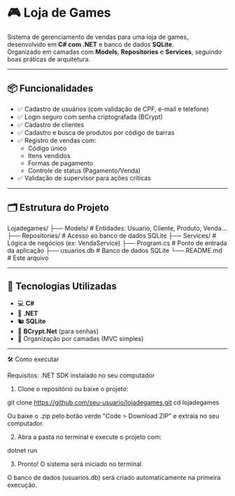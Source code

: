 # 🎮 Loja de Games

Sistema de gerenciamento de vendas para uma loja de games, desenvolvido em **C# com .NET** e banco de dados **SQLite**.  
Organizado em camadas com **Models**, **Repositories** e **Services**, seguindo boas práticas de arquitetura.

---

## 📦 Funcionalidades

- ✅ Cadastro de usuários (com validação de CPF, e-mail e telefone)
- ✅ Login seguro com senha criptografada (BCrypt)
- ✅ Cadastro de clientes
- ✅ Cadastro e busca de produtos por código de barras
- ✅ Registro de vendas com:
  - Código único
  - Itens vendidos
  - Formas de pagamento
  - Controle de status (Pagamento/Venda)
- ✅ Validação de supervisor para ações críticas

---

## 🗂 Estrutura do Projeto

Lojadegames/
├── Models/ # Entidades: Usuario, Cliente, Produto, Venda...
├── Repositories/ # Acesso ao banco de dados SQLite
├── Services/ # Lógica de negócios (ex: VendaService)
├── Program.cs # Ponto de entrada da aplicação
├── usuarios.db # Banco de dados SQLite
└── README.md # Este arquivo

---

## 🧪 Tecnologias Utilizadas

- 💻 **C#**
- 🧱 **.NET**
- 🐿 **SQLite**
- 🔐 **BCrypt.Net** (para senhas)
- 📁 Organização por camadas (MVC simples)

---
🛠 Como executar

Requisitos:
.NET SDK instalado no seu computador

1. Clone o repositório ou baixe o projeto:

git clone https://github.com/seu-usuario/lojadegames.git
cd lojadegames

  Ou baixe o .zip pelo botão verde "Code > Download ZIP" e extraia no seu computador.

2. Abra a pasta no terminal e execute o projeto com:

  dotnet run

3. Pronto! O sistema será iniciado no terminal.

  O banco de dados (usuarios.db) será criado automaticamente na primeira execução.

